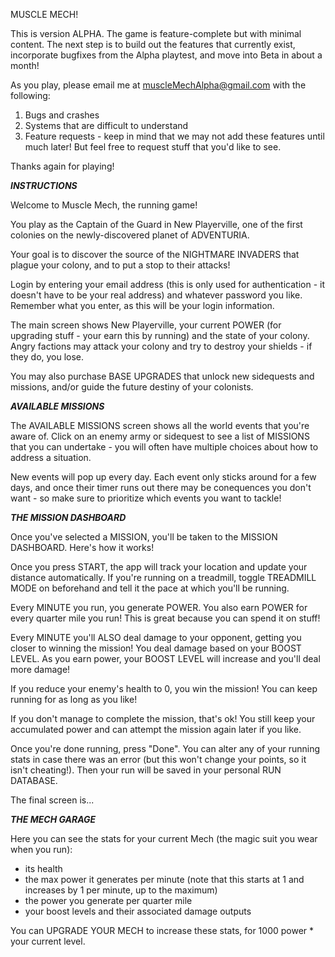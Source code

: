 MUSCLE MECH!

This is version ALPHA. The game is feature-complete but with minimal content. The next step is to build out the features that currently exist, incorporate bugfixes from the Alpha playtest, and move into Beta in about a month!

As you play, please email me at muscleMechAlpha@gmail.com with the following:

1) Bugs and crashes
2) Systems that are difficult to understand
3) Feature requests - keep in mind that we may not add these features until much later! But feel free to request stuff that you'd like to see.

Thanks again for playing!

***INSTRUCTIONS***

Welcome to Muscle Mech, the running game!

You play as the Captain of the Guard in New Playerville, one of the first colonies on the newly-discovered planet of ADVENTURIA.

Your goal is to discover the source of the NIGHTMARE INVADERS that plague your colony, and to put a stop to their attacks!

Login by entering your email address (this is only used for authentication - it doesn't have to be your real address) and whatever password you like. Remember what you enter, as this will be your login information.

The main screen shows New Playerville, your current POWER (for upgrading stuff - your earn this by running) and the state of your colony. Angry factions may attack your colony and try to destroy your shields - if they do, you lose.

You may also purchase BASE UPGRADES that unlock new sidequests and missions, and/or guide the future destiny of your colonists.

***AVAILABLE MISSIONS***

The AVAILABLE MISSIONS screen shows all the world events that you're aware of. Click on an enemy army or sidequest to see a list of MISSIONS that you can undertake - you will often have multiple choices about how to address a situation.

New events will pop up every day. Each event only sticks around for a few days, and once their timer runs out there may be conequences you don't want - so make sure to prioritize which events you want to tackle!

***THE MISSION DASHBOARD***

Once you've selected a MISSION, you'll be taken to the MISSION DASHBOARD. Here's how it works!

Once you press START, the app will track your location and update your distance automatically. If you're running on a treadmill, toggle TREADMILL MODE on beforehand and tell it the pace at which you'll be running.

Every MINUTE you run, you generate POWER. You also earn POWER for every quarter mile you run! This is great because you can spend it on stuff!

Every MINUTE you'll ALSO deal damage to your opponent, getting you closer to winning the mission! You deal damage based on your BOOST LEVEL. As you earn power, your BOOST LEVEL will increase and you'll deal more damage!

If you reduce your enemy's health to 0, you win the mission! You can keep running for as long as you like!

If you don't manage to complete the mission, that's ok! You still keep your accumulated power and can attempt the mission again later if you like.

Once you're done running, press "Done". You can alter any of your running stats in case there was an error (but this won't change your points, so it isn't cheating!). Then your run will be saved in your personal RUN DATABASE.

The final screen is...

***THE MECH GARAGE***

Here you can see the stats for your current Mech (the magic suit you wear when you run): 
- its health
- the max power it generates per minute (note that this starts at 1 and increases by 1 per minute, up to the maximum)
- the power you generate per quarter mile
- your boost levels and their associated damage outputs

You can UPGRADE YOUR MECH to increase these stats, for 1000 power * your current level.
